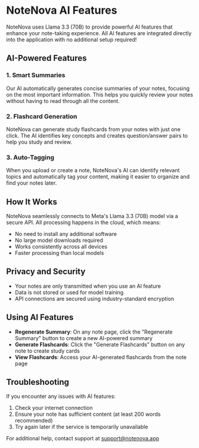 # NoteNova AI Features

NoteNova uses Llama 3.3 (70B) to provide powerful AI features that enhance your note-taking experience. All AI features are integrated directly into the application with no additional setup required!

## AI-Powered Features

### 1. Smart Summaries
Our AI automatically generates concise summaries of your notes, focusing on the most important information. This helps you quickly review your notes without having to read through all the content.

### 2. Flashcard Generation
NoteNova can generate study flashcards from your notes with just one click. The AI identifies key concepts and creates question/answer pairs to help you study and review.

### 3. Auto-Tagging
When you upload or create a note, NoteNova's AI can identify relevant topics and automatically tag your content, making it easier to organize and find your notes later.

## How It Works

NoteNova seamlessly connects to Meta's Llama 3.3 (70B) model via a secure API. All processing happens in the cloud, which means:

- No need to install any additional software
- No large model downloads required
- Works consistently across all devices
- Faster processing than local models

## Privacy and Security

- Your notes are only transmitted when you use an AI feature
- Data is not stored or used for model training
- API connections are secured using industry-standard encryption

## Using AI Features

- **Regenerate Summary**: On any note page, click the "Regenerate Summary" button to create a new AI-powered summary
- **Generate Flashcards**: Click the "Generate Flashcards" button on any note to create study cards
- **View Flashcards**: Access your AI-generated flashcards from the note page

## Troubleshooting

If you encounter any issues with AI features:

1. Check your internet connection
2. Ensure your note has sufficient content (at least 200 words recommended)
3. Try again later if the service is temporarily unavailable

For additional help, contact support at support@notenova.app 